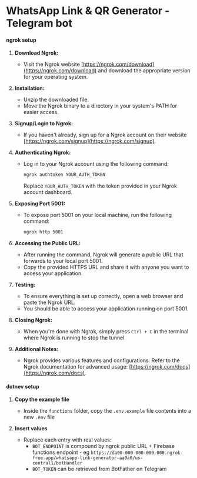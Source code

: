# WhatsApp Link & QR Generator - Telegram bot

#### ngrok setup

1. **Download Ngrok:**
   - Visit the Ngrok website [https://ngrok.com/download](https://ngrok.com/download) and download the appropriate version for your operating system.

2. **Installation:**
   - Unzip the downloaded file.
   - Move the Ngrok binary to a directory in your system's PATH for easier access.

3. **Signup/Login to Ngrok:**
   - If you haven't already, sign up for a Ngrok account on their website [https://ngrok.com/signup](https://ngrok.com/signup).

4. **Authenticating Ngrok:**
   - Log in to your Ngrok account using the following command:
     ```sh
     ngrok authtoken YOUR_AUTH_TOKEN
     ```
     Replace `YOUR_AUTH_TOKEN` with the token provided in your Ngrok account dashboard.

5. **Exposing Port 5001:**
   - To expose port 5001 on your local machine, run the following command:
     ```sh
     ngrok http 5001
     ```

6. **Accessing the Public URL:**
   - After running the command, Ngrok will generate a public URL that forwards to your local port 5001.
   - Copy the provided HTTPS URL and share it with anyone you want to access your application.

7. **Testing:**
   - To ensure everything is set up correctly, open a web browser and paste the Ngrok URL.
   - You should be able to access your application running on port 5001.

8. **Closing Ngrok:**
   - When you're done with Ngrok, simply press `Ctrl + C` in the terminal where Ngrok is running to stop the tunnel.

9. **Additional Notes:**
   - Ngrok provides various features and configurations. Refer to the Ngrok documentation for advanced usage: [https://ngrok.com/docs](https://ngrok.com/docs).


#### dotnev setup

1. **Copy the example file**
   - Inside the `functions` folder, copy the `.env.example` file contents into a new `.env` file

2. **Insert values**
   - Replace each entry with real values:
        - `BOT_ENDPOINT` is compound by ngrok public URL + Firebase functions endpoint - eg `https://da00-000-000-000-000.ngrok-free.app/whatsapp-link-generator-aa0a0/us-central1/botHandler`
        - `BOT_TOKEN` can be retrieved from BotFather on Telegram
